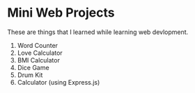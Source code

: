 # Mini Web Projects
These are things that I learned while learning web devlopment.
1. Word Counter 
2. Love Calculator
3. BMI Calculator
4. Dice Game
5. Drum Kit
6. Calculator (using Express.js)





